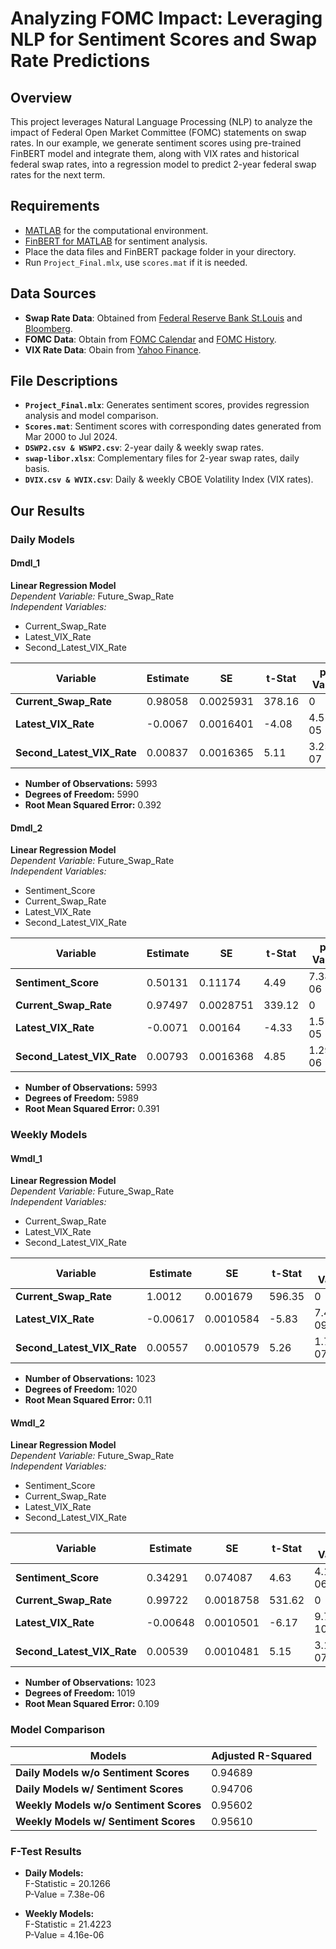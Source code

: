 # Analyzing FOMC Impact: Leveraging NLP for Sentiment Scores and Swap Rate Predictions

## Overview

This project leverages Natural Language Processing (NLP) to analyze the impact of Federal Open Market Committee (FOMC) statements on swap rates. In our example, we generate sentiment scores using pre-trained FinBERT model and integrate them, along with VIX rates and historical federal swap rates, into a regression model to predict 2-year federal swap rates for the next term.

## Requirements

- [MATLAB](https://www.mathworks.com/products/matlab.html) for the computational environment.
- [FinBERT for MATLAB](https://github.com/matlab-deep-learning/transformer-models) for sentiment analysis.
- Place the data files and FinBERT package folder in your directory.
- Run `Project_Final.mlx`, use `scores.mat` if it is needed.

## Data Sources

- **Swap Rate Data**: Obtained from [Federal Reserve Bank St.Louis](https://fred.stlouisfed.org/categories/32299) and [Bloomberg](https://www.bloomberg.com/professional/products/bloomberg-terminal/).
- **FOMC Data**: Obtain from [FOMC Calendar](https://www.federalreserve.gov/monetarypolicy/fomccalendars.htm) and [FOMC History](https://www.federalreserve.gov/monetarypolicy/fomc_historical_year.htm).
- **VIX Rate Data**: Obain from [Yahoo Finance](https://finance.yahoo.com/quote/%5EVIX/history/).

## File Descriptions

- **`Project_Final.mlx`**: Generates sentiment scores, provides regression analysis and model comparison.
- **`Scores.mat`**: Sentiment scores with corresponding dates generated from Mar 2000 to Jul 2024.
- **`DSWP2.csv & WSWP2.csv`**: 2-year daily & weekly swap rates.
- **`swap-libor.xlsx`**: Complementary files for 2-year swap rates, daily basis.
- **`DVIX.csv & WVIX.csv`**: Daily & weekly CBOE Volatility Index (VIX rates).

## Our Results

### Daily Models

#### Dmdl_1
**Linear Regression Model**  
*Dependent Variable:* Future_Swap_Rate  
*Independent Variables:*  
- Current_Swap_Rate  
- Latest_VIX_Rate  
- Second_Latest_VIX_Rate

| Variable                 | Estimate | SE       | t-Stat  | p-Value      |
|--------------------------|----------|----------|---------|--------------|
| **Current_Swap_Rate**     | 0.98058  | 0.0025931| 378.16  | 0            |
| **Latest_VIX_Rate**       | -0.0067  | 0.0016401| -4.08   | 4.51e-05     |
| **Second_Latest_VIX_Rate**| 0.00837  | 0.0016365| 5.11    | 3.25e-07     |

- **Number of Observations:** 5993  
- **Degrees of Freedom:** 5990  
- **Root Mean Squared Error:** 0.392

#### Dmdl_2
**Linear Regression Model**  
*Dependent Variable:* Future_Swap_Rate  
*Independent Variables:*  
- Sentiment_Score  
- Current_Swap_Rate  
- Latest_VIX_Rate  
- Second_Latest_VIX_Rate

| Variable                 | Estimate | SE       | t-Stat  | p-Value      |
|--------------------------|----------|----------|---------|--------------|
| **Sentiment_Score**       | 0.50131  | 0.11174  | 4.49    | 7.38e-06     |
| **Current_Swap_Rate**     | 0.97497  | 0.0028751| 339.12  | 0            |
| **Latest_VIX_Rate**       | -0.0071  | 0.00164  | -4.33   | 1.51e-05     |
| **Second_Latest_VIX_Rate**| 0.00793  | 0.0016368| 4.85    | 1.29e-06     |

- **Number of Observations:** 5993  
- **Degrees of Freedom:** 5989  
- **Root Mean Squared Error:** 0.391

### Weekly Models

#### Wmdl_1
**Linear Regression Model**  
*Dependent Variable:* Future_Swap_Rate  
*Independent Variables:*  
- Current_Swap_Rate  
- Latest_VIX_Rate  
- Second_Latest_VIX_Rate

| Variable                 | Estimate | SE       | t-Stat  | p-Value      |
|--------------------------|----------|----------|---------|--------------|
| **Current_Swap_Rate**     | 1.0012   | 0.001679 | 596.35  | 0            |
| **Latest_VIX_Rate**       | -0.00617 | 0.0010584| -5.83   | 7.47e-09     |
| **Second_Latest_VIX_Rate**| 0.00557  | 0.0010579| 5.26    | 1.72e-07     |

- **Number of Observations:** 1023  
- **Degrees of Freedom:** 1020  
- **Root Mean Squared Error:** 0.11

#### Wmdl_2
**Linear Regression Model**  
*Dependent Variable:* Future_Swap_Rate  
*Independent Variables:*  
- Sentiment_Score  
- Current_Swap_Rate  
- Latest_VIX_Rate  
- Second_Latest_VIX_Rate

| Variable                 | Estimate | SE       | t-Stat  | p-Value      |
|--------------------------|----------|----------|---------|--------------|
| **Sentiment_Score**       | 0.34291  | 0.074087 | 4.63    | 4.16e-06     |
| **Current_Swap_Rate**     | 0.99722  | 0.0018758| 531.62  | 0            |
| **Latest_VIX_Rate**       | -0.00648 | 0.0010501| -6.17   | 9.70e-10     |
| **Second_Latest_VIX_Rate**| 0.00539  | 0.0010481| 5.15    | 3.18e-07     |

- **Number of Observations:** 1023  
- **Degrees of Freedom:** 1019  
- **Root Mean Squared Error:** 0.109

### Model Comparison

| Models                                | Adjusted R-Squared |
|---------------------------------------|--------------------|
| **Daily Models w/o Sentiment Scores** | 0.94689            |
| **Daily Models w/ Sentiment Scores**  | 0.94706            |
| **Weekly Models w/o Sentiment Scores**| 0.95602            |
| **Weekly Models w/ Sentiment Scores** | 0.95610            |

### F-Test Results

- **Daily Models:**  
  F-Statistic = 20.1266  
  P-Value = 7.38e-06  

- **Weekly Models:**  
  F-Statistic = 21.4223  
  P-Value = 4.16e-06
